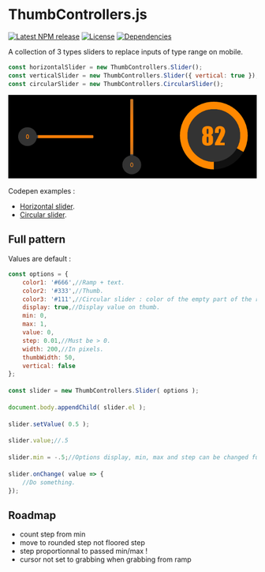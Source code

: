 # ThumbControllers.js
[![Latest NPM release][npm-badge]][npm-badge-url]
[![License][license-badge]][license-badge-url]
[![Dependencies][dependencies-badge]][dependencies-badge-url]

A collection of 3 types sliders to replace inputs of type range on mobile.

```js
const horizontalSlider = new ThumbControllers.Slider();
const verticalSlider = new ThumbControllers.Slider({ vertical: true });
const circularSlider = new ThumbControllers.CircularSlider();
```
![ThumbControllers.js](https://raw.githubusercontent.com/Astrak/ThumbControllers.js/master/sliders.png "ThumbControllers.js")

Codepen examples :

+ [Horizontal slider](http://codepen.io/Astrak/pen/yYJJXN?editors=0010).
+ [Circular slider](http://codepen.io/Astrak/pen/NGRRwN?editors=0010).

## Full pattern

Values are default :

```js
const options = {
	color1: '#666',//Ramp + text.
	color2: '#333',//Thumb.
	color3: '#111',//Circular slider : color of the empty part of the ramp.
	display: true,//Display value on thumb.
	min: 0,
	max: 1,
	value: 0,
	step: 0.01,//Must be > 0.
	width: 200,//In pixels.
	thumbWidth: 50,
	vertical: false
};

const slider = new ThumbControllers.Slider( options );

document.body.appendChild( slider.el );

slider.setValue( 0.5 );

slider.value;//.5

slider.min = -.5;//Options display, min, max and step can be changed further.

slider.onChange( value => {
	//Do something.	
});
```

## Roadmap
- count step from min
- move to rounded step not floored step
- step proportionnal to passed min/max !
- cursor not set to grabbing when grabbing from ramp

[npm-badge]: https://img.shields.io/npm/v/thumbcontrollers.svg
[npm-badge-url]: https://www.npmjs.com/package/thumbcontrollers
[license-badge]: https://img.shields.io/npm/l/thumbcontrollers.svg
[license-badge-url]: ./LICENSE
[dependencies-badge]: https://img.shields.io/david/astrak/thumbcontrollers.js.svg
[dependencies-badge-url]: https://david-dm.org/astrak/thumbcontrollers.js